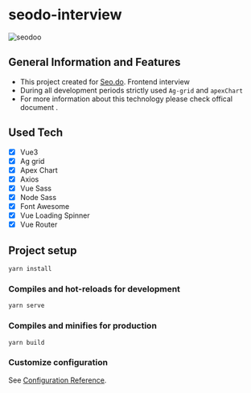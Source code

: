 # seodo-interview

![seodoo](https://user-images.githubusercontent.com/40966566/134866649-4cd0059a-25f9-4c7a-8ca1-4e616d9b96ac.gif)

## General Information and Features

- This project created for [Seo.do](https://seo.do). Frontend interview
- During all development periods strictly used `Ag-grid` and `apexChart`
- For more information about this technology please check offical document .

## Used Tech

- [x] Vue3
- [x] Ag grid
- [x] Apex Chart
- [x] Axios
- [x] Vue Sass
- [x] Node Sass
- [x] Font Awesome
- [x] Vue Loading Spinner
- [x] Vue Router

## Project setup

```
yarn install
```

### Compiles and hot-reloads for development

```
yarn serve
```

### Compiles and minifies for production

```
yarn build
```

### Customize configuration

See [Configuration Reference](https://cli.vuejs.org/config/).
